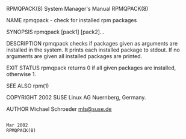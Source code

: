 RPMQPACK(8)                                                                                System Manager's Manual                                                                                RPMQPACK(8)



NAME
       rpmqpack - check for installed rpm packages


SYNOPSIS
       rpmqpack [pack1] [pack2]...


DESCRIPTION
       rpmqpack checks if packages given as arguments are installed in the system. It prints each installed package to stdout.  If no arguments are given all installed packages are printed.


EXIT STATUS
       rpmqpack returns 0 if all given packages are installed, otherwise 1.


SEE ALSO
       rpm(1)


COPYRIGHT
       2002 SUSE Linux AG Nuernberg, Germany.


AUTHOR
       Michael Schroeder <mls@suse.de>



                                                                                                   Mar 2002                                                                                       RPMQPACK(8)
